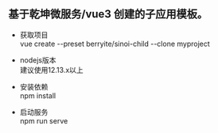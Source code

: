 ## 基于乾坤微服务/vue3 创建的子应用模板。

- 获取项目  
vue create --preset berryite/sinoi-child --clone myproject

- nodejs版本  
建议使用12.13.x以上

- 安装依赖  
npm install

- 启动服务  
npm run serve
